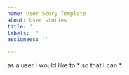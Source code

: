```yaml
---
name: User Story Template
about: User stories
title: ''
labels: ''
assignees: ''

---
```


as a user I would like to * so that I can *

